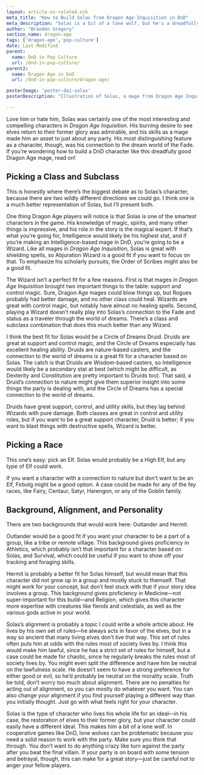 ```yaml
---
layout: article-no-related.njk
meta_title: "How to Build Solas from Dragon Age Inquisition in DnD"
meta_description: "Solas is a bit of a lone wolf, but he's a dreadfully strong party member, with a mix of support, control, and damage spells. Here's how to build him in DnD."
author: "Brandon Gregory"
section_name: dragon-age
tags: ['dragon-age','pop-culture']
date: Last Modified
parent:
  name: DnD in Pop Culture
  url: /dnd-in-pop-culture/
parent2:
  name: Dragon Age in DnD
  url: /dnd-in-pop-culture/dragon-age/

posterImage: 'poster-dai-solas'
posterDescription: "Illustration of Solas, a mage from Dragon Age Inquisition who definitely won't betray your party"

---
```


Love him or hate him, Solas was certainly one of the most interesting and compelling characters in _Dragon Age Inquisition_. His burning desire to see elves return to their former glory was admirable, and his skills as a mage made him an asset to just about any party. His most distinguishing feature as a character, though, was his connection to the dream world of the Fade. If you’re wondering how to build a DnD character like this dreadfully good Dragon Age mage, read on!


## Picking a Class and Subclass

This is honestly where there’s the biggest debate as to Solas’s character, because there are two wildly different directions we could go. I think one is a much better representation of Solas, but I’ll present both.

One thing Dragon Age players will notice is that Solas is one of the smartest characters in the game. His knowledge of magic, spirits, and many other things is impressive, and his role in the story is the magical expert. If that’s what you’re going for, Intelligence would likely be his highest stat, and if you’re making an Intelligence-based mage in DnD, you’re going to be a Wizard. Like all mages in _Dragon Age Inquisition_, Solas is great with shielding spells, so Abjuration Wizard is a good fit if you want to focus on that. To emphasize his scholarly pursuits, the Order of Scribes might also be a good fit.

The Wizard isn’t a perfect fit for a few reasons. First is that mages in _Dragon Age Inquisition_ brought two important things to the table: support and control magic. Sure, Dragon Age mages could blow things up, but Rogues probably had better damage, and no other class could heal. Wizards are great with control magic, but notably have almost no healing spells. Second, playing a Wizard doesn’t really play into Solas’s connection to the Fade and status as a traveler through the world of dreams. There’s a class and subclass combination that does this much better than any Wizard.

I think the best fit for Solas would be a Circle of Dreams Druid. Druids are great at support and control magic, and the Circle of Dreams especially has excellent healing ability. Druids are nature-based casters, and the connection to the world of dreams is a great fit for a character based on Solas. The catch is that Druids are Wisdom-based casters, so Intelligence would likely be a secondary stat at best (which might be difficult, as Dexterity and Constitution are pretty important to Druids too). That said, a Druid’s connection to nature might give them superior insight into some things the party is dealing with, and the Circle of Dreams has a special connection to the world of dreams.

Druids have great support, control, and utility skills, but they lag behind Wizards with pure damage. Both classes are great in control and utility roles, but if you want to be a great support character, Druid is better; if you want to blast things with destructive spells, Wizard is better.


## Picking a Race

This one’s easy: pick an Elf. Solas would probably be a High Elf, but any type of Elf could work.

If you want a character with a connection to nature but don’t want to be an Elf, Firbolg might be a good option. A case could be made for any of the fey races, like Fairy, Centaur, Satyr, Harengon, or any of the Goblin family.


## Background, Alignment, and Personality

There are two backgrounds that would work here: Outlander and Hermit.

Outlander would be a good fit if you want your character to be a part of a group, like a tribe or remote village. This background gives proficiency in Athletics, which probably isn’t that important for a character based on Solas, and Survival, which could be useful if you want to show off your tracking and foraging skills.

Hermit is probably a better fit for Solas himself, but would mean that this character did not grow up in a group and mostly stuck to themself. That might work for your concept, but don’t feel stuck with that if your story idea involves a group. This background gives proficiency in Medicine—not super-important for this build—and Religion, which gives this character more expertise with creatures like fiends and celestials, as well as the various gods active in your world.

Solas’s alignment is probably a topic I could write a whole article about. He lives by his own set of rules—he always acts in favor of the elves, but in a way so ancient that many living elves don’t live that way. This set of rules often puts him at odds with the rules most of society lives by. I think this would make him lawful, since he has a strict set of rules for himself, but a case could be made for chaotic, since he regularly breaks the rules most of society lives by. You might even split the difference and have him be neutral on the lawfulness scale. He doesn’t seem to have a strong preference for either good or evil, so he’d probably be neutral on the morality scale. Truth be told, don’t worry too much about alignment. There are no penalties for acting out of alignment, so you can mostly do whatever you want. You can also change your alignment if you find yourself playing a different way than you initially thought. Just go with what feels right for your character.

Solas is the type of character who lives his whole life for an ideal—in his case, the restoration of elves to their former glory, but your character could easily have a different ideal. This makes him a bit of a lone wolf. In cooperative games like DnD, lone wolves can be problematic because you need a solid reason to work with the party. Make sure you think that through. You don’t want to do anything crazy like turn against the party after you beat the final villain. If your party is on board with some tension and betrayal, though, this can make for a great story—just be careful not to anger your fellow players.
